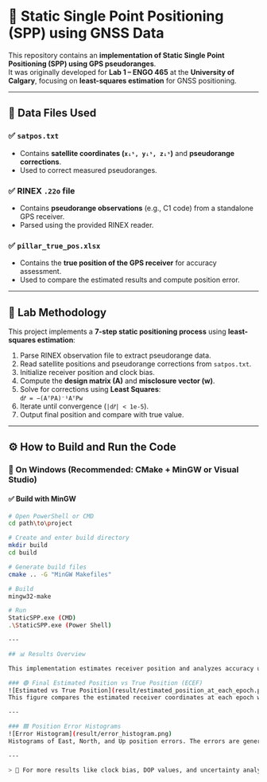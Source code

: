 # 📡 Static Single Point Positioning (SPP) using GNSS Data

This repository contains an **implementation of Static Single Point Positioning (SPP) using GPS pseudoranges**.  
It was originally developed for **Lab 1 – ENGO 465** at the **University of Calgary**, focusing on **least-squares estimation** for GNSS positioning.

---

## 📂 Data Files Used

### ✅ `satpos.txt`
- Contains **satellite coordinates (`xᵢˢ, yᵢˢ, zᵢˢ`)** and **pseudorange corrections**.
- Used to correct measured pseudoranges.

### ✅ RINEX `.22o` file
- Contains **pseudorange observations** (e.g., C1 code) from a standalone GPS receiver.
- Parsed using the provided RINEX reader.

### ✅ `pillar_true_pos.xlsx`
- Contains the **true position of the GPS receiver** for accuracy assessment.
- Used to compare the estimated results and compute position error.

---

## 🧠 Lab Methodology

This project implements a **7-step static positioning process** using **least-squares estimation**:

1. Parse RINEX observation file to extract pseudorange data.
2. Read satellite positions and pseudorange corrections from `satpos.txt`.
3. Initialize receiver position and clock bias.
4. Compute the **design matrix (A)** and **misclosure vector (w)**.
5. Solve for corrections using **Least Squares**:  
   `d𝑟̂ = −(AᵀPA)⁻¹AᵀPw`
6. Iterate until convergence (`|d𝑟̂| < 1e-5`).
7. Output final position and compare with true value.

---

## ⚙️ How to Build and Run the Code

### 🔸 On Windows (Recommended: CMake + MinGW or Visual Studio)

#### ✅ Build with MinGW

```sh
# Open PowerShell or CMD
cd path\to\project

# Create and enter build directory
mkdir build
cd build

# Generate build files
cmake .. -G "MinGW Makefiles"

# Build
mingw32-make

# Run
StaticSPP.exe (CMD)
.\StaticSPP.exe (Power Shell)

---

## 📊 Results Overview

This implementation estimates receiver position and analyzes accuracy using pseudorange data. The final solution and error distribution are visualized below.

### 🟢 Final Estimated Position vs True Position (ECEF)
![Estimated vs True Position](result/estimated_position_at_each_epoch.png)
This figure compares the estimated receiver coordinates at each epoch with the known true position in Earth-Centered Earth-Fixed (ECEF) format.

---

### 🟦 Position Error Histograms
![Error Histogram](result/error_histogram.png)
Histograms of East, North, and Up position errors. The errors are generally centered and reveal higher variance in the vertical direction, as expected in standalone SPP.

---

> 📌 For more results like clock bias, DOP values, and uncertainty analysis, refer to the full report or explore the `result/` folder.



